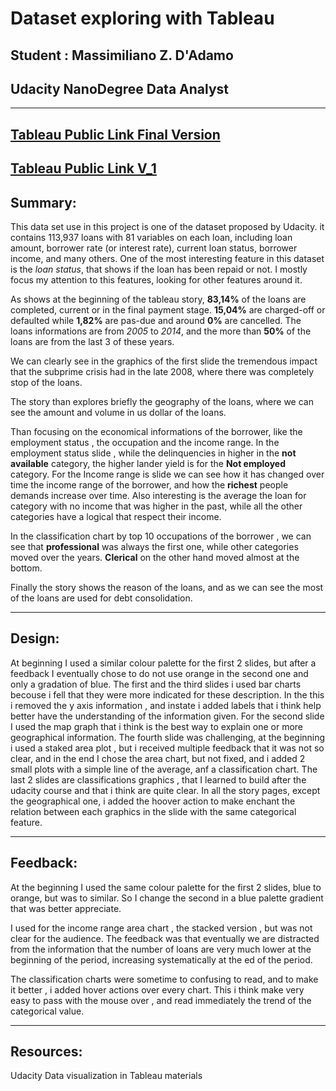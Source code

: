 # Dataset exploring with Tableau 

## Student : Massimiliano Z. D'Adamo
## Udacity NanoDegree Data Analyst 


------------------------

## [Tableau Public Link Final Version](https://public.tableau.com/profile/massimiliano.d.adamo#!/vizhome/DAND_UDACITY_Story_Final_version/Story1)

## [Tableau Public Link V_1](https://public.tableau.com/profile/massimiliano.d.adamo#!/vizhome/DAND_UDACITY_Story_V1/Story1)



## Summary: 

This data set use in this project is one of the dataset proposed by Udacity. it contains 113,937 loans with 81 variables on each loan, including loan amount, borrower rate (or interest rate), current loan status, borrower income, and many others.
One of the most interesting feature in this dataset is the *loan status*, that shows if the loan has been repaid or not. I mostly focus my attention to this features, looking for other features around it.


As shows at the beginning of the tableau story, __83,14%__ of the loans are completed, current or in the final payment stage. __15,04%__ are charged-off or defaulted while __1,82%__ are pas-due and around __0%__ are cancelled. 
The loans informations are from _2005_ to _2014_, and the more than __50%__ of the loans are from the last 3 of these years. 

We can clearly see in the graphics of the first slide the tremendous impact that the subprime crisis had in the late 2008, where there was completely stop of the loans. 

The story than explores briefly the geography of the loans, where we can see the amount and volume in us dollar of the loans. 

Than focusing on the economical informations of the borrower, like the employment status , the occupation and the income range. 
In the employment status slide , while the delinquencies in higher in the __not available__ category, the higher lander yield is for the __Not employed__ category. 
For the Income range is slide we can see how it has changed over time the income range of the borrower, and how the **richest** people demands increase over time. 
Also interesting is the average the loan for category with no income that was higher in the past, while all the other categories have a logical that respect their income. 

In the classification chart by top 10 occupations of the borrower , we can see that __professional__ was always the first one, while other categories moved over the years. __Clerical__ on the other hand moved almost at the bottom. 

Finally the story shows the reason of the loans, and as we can see the most of the loans are used for debt consolidation.

---------------

## Design: 

At beginning I used a similar colour palette  for the first 2 slides, but after a feedback I eventually chose to do not use orange in the second one and only a gradation of blue. 
The first and the third slides i used bar charts becouse i fell that they were more indicated for these description. In the this i removed the y axis information , and instate i added labels that i think help better have the understanding of the information given. 
For the second slide I used the map graph that i think is the best way to explain one or more geographical information. The fourth slide was challenging, at the beginning i used a staked area plot , but i received multiple feedback that it was not so clear, and in the end I chose the area chart, but not fixed, and i added 2 small plots with a simple line of the average, anf a classification chart. 
The last 2 slides are classifications graphics , that I learned to build after the udacity course and that i think are quite clear. 
In all the story pages, except the geographical one, i added the hoover action to make enchant the relation between each graphics in the slide with the same categorical feature. 
  

-------------------

## Feedback: 

At the beginning I used the same colour palette for the first 2 slides, blue to orange, but was to similar. So I change the second in a blue palette gradient that was better appreciate. 


I used for the income range area chart , the stacked version , but was not clear for the audience. The feedback was that eventually we are distracted from the information that the number of loans are very much lower at the beginning of the period, increasing systematically at the ed of the period. 

The classification charts were sometime to confusing to read, and to make it better , i added hover actions over every chart. This i think make very easy to pass with the mouse over , and read immediately the trend of the categorical value. 


-----------------------
## Resources: 

Udacity Data visualization in Tableau materials 

